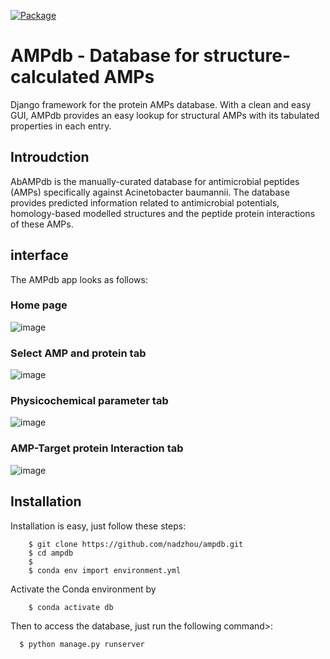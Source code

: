 [![Package](https://github.com/nadzhou/ampdb/actions/workflows/package.yml/badge.svg)](https://github.com/nadzhou/ampdb/actions/workflows/package.yml)
# AMPdb - Database for structure-calculated AMPs 
Django framework for the protein AMPs database. With a clean and easy GUI, AMPdb provides an easy lookup for structural AMPs with its tabulated properties in each entry. 

## Introudction 
AbAMPdb is the manually-curated database for antimicrobial peptides (AMPs) specifically against Acinetobacter baumannii. The database provides predicted information related to antimicrobial potentials, homology-based modelled structures and the peptide protein interactions of these AMPs.

## interface
The AMPdb app looks as follows: 

### Home page


![image](https://github.com/nadzhou/ampdb/blob/main/static/img/interface1.png)

### Select AMP and protein tab


![image](https://github.com/nadzhou/ampdb/blob/main/static/img/interface2.png)

### Physicochemical parameter tab

![image](https://github.com/nadzhou/ampdb/blob/main/static/img/interface3.png)
### AMP-Target protein Interaction tab

![image](https://github.com/nadzhou/ampdb/blob/main/static/img/interface4.png)

## Installation 
Installation is easy, just follow these steps: 
```
    $ git clone https://github.com/nadzhou/ampdb.git
    $ cd ampdb 
    $ 
    $ conda env import environment.yml 
```
Activate the Conda environment by 
```
    $ conda activate db
```

Then to access the database, just run the following command>: 
````
  $ python manage.py runserver
````


